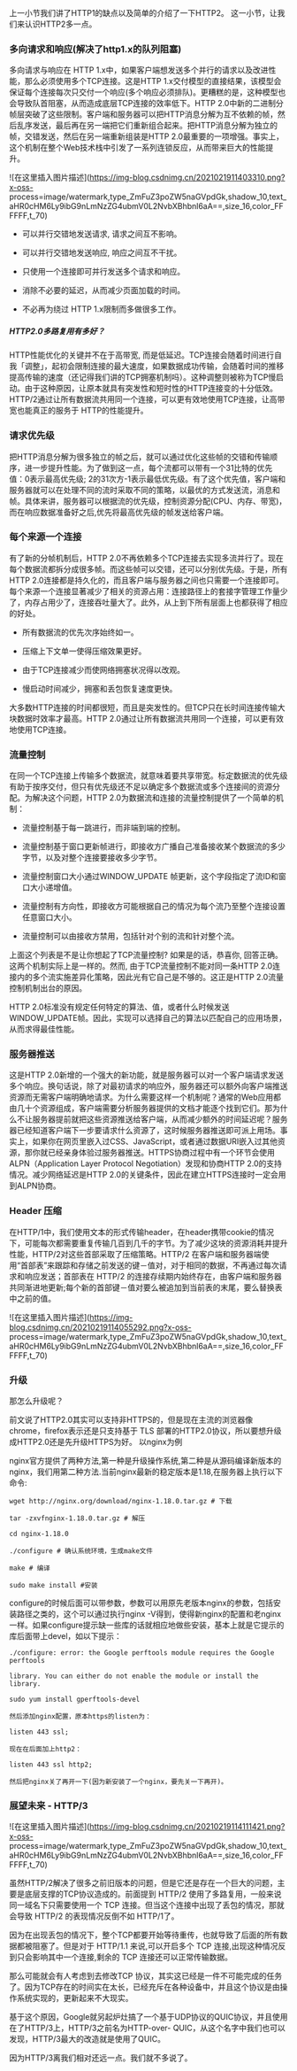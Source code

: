 上一小节我们讲了HTTP1的缺点以及简单的介绍了一下HTTP2。 这一小节，让我们来认识HTTP2多一点。

### 多向请求和响应(解决了http1.x的队列阻塞)

多向请求与响应在 HTTP 1.x中，如果客户端想发送多个并行的请求以及改进性能，那么必须使用多个TCP连接。这是HTTP
1.x交付模型的直接结果，该模型会保证每个连接每次只交付一个响应(多个响应必须排队)。更糟糕的是，这种模型也会导致队首阻塞，从而造成底层TCP连接的效率低下。HTTP
2.0中新的二进制分帧层突破了这些限制。客户端和服务器可以把HTTP消息分解为互不依赖的帧，然后乱序发送，最后再在另一端把它们重新组合起来。把HTTP消息分解为独立的帧，交错发送，然后在另一端重新组装是HTTP
2.0最重要的一项增强。事实上，这个机制在整个Web技术栈中引发了一系列连锁反应，从而带来巨大的性能提升。

![在这里插入图片描述](https://img-blog.csdnimg.cn/2021021911403310.png?x-oss-
process=image/watermark,type_ZmFuZ3poZW5naGVpdGk,shadow_10,text_aHR0cHM6Ly9ibG9nLmNzZG4ubmV0L2NvbXBhbnl6aA==,size_16,color_FFFFFF,t_70)

  * 可以并行交错地发送请求, 请求之间互不影响。

  * 可以并行交错地发送响应, 响应之间互不干扰。

  * 只使用一个连接即可并行发送多个请求和响应。

  * 消除不必要的延迟，从而减少页面加载的时间。

  * 不必再为绕过 HTTP 1.x限制而多做很多工作。

##### HTTP2.0多路复用有多好？

HTTP性能优化的关键并不在于高带宽,
而是低延迟。TCP连接会随着时间进行自我「调整」，起初会限制连接的最大速度，如果数据成功传输，会随着时间的推移提高传输的速度（还记得我们讲的TCP拥塞机制吗）。这种调整则被称为TCP慢启动。由于这种原因，让原本就具有突发性和短时性的HTTP连接变的十分低效。HTTP/2通过让所有数据流共用同一个连接，可以更有效地使用TCP连接，让高带宽也能真正的服务于
HTTP的性能提升。

### 请求优先级

把HTTP消息分解为很多独立的帧之后，就可以通过优化这些帧的交错和传输顺序，进一步提升性能。为了做到这一点，每个流都可以带有一个31比特的优先值：0表示最高优先级;
2的31次方-1表示最低优先级。有了这个优先值，客户端和服务器就可以在处理不同的流时采取不同的策略，以最优的方式发送流，消息和帧。具体来讲，服务器可以根据流的优先级，控制资源分配(CPU、内存、带宽)，而在响应数据准备好之后,优先将最高优先级的帧发送给客户端。

### 每个来源一个连接

有了新的分帧机制后，HTTP
2.0不再依赖多个TCP连接去实现多流并行了。现在每个数据流都拆分成很多帧。而这些帧可以交错，还可以分别优先级。于是，所有HTTP
2.0连接都是持久化的，而且客户端与服务器之间也只需要一个连接即可。每个来源一个连接显著减少了相关的资源占用：连接路径上的套接字管理工作量少了，内存占用少了，连接吞吐量大了。此外，从上到下所有层面上也都获得了相应的好处。

  * 所有数据流的优先次序始终如一。

  * 压缩上下文单一使得压缩效果更好。

  * 由于TCP连接减少而使网络拥塞状况得以改观。

  * 慢启动时间减少，拥塞和丢包恢复速度更快。

大多数HTTP连接的时间都很短，而且是突发性的。但TCP只在长时间连接传输大块数据时效率才最高。HTTP
2.0通过让所有数据流共用同一个连接，可以更有效地使用TCP连接。

### 流量控制

在同一个TCP连接上传输多个数据流，就意味着要共享带宽。标定数据流的优先级有助于按序交付，但只有优先级还不足以确定多个数据流或多个连接间的资源分配。为解决这个问题，HTTP
2.0为数据流和连接的流量控制提供了一个简单的机制：

  * 流量控制基于每一跳进行，而非端到端的控制。

  * 流量控制基于窗口更新帧进行，即接收方广播自己准备接收某个数据流的多少字节，以及对整个连接要接收多少字节。

  * 流量控制窗口大小通过WINDOW_UPDATE 帧更新，这个字段指定了流ID和窗口大小递增值。

  * 流量控制有方向性，即接收方可能根据自己的情况为每个流乃至整个连接设置任意窗口大小。

  * 流量控制可以由接收方禁用，包括针对个别的流和针对整个流。

上面这个列表是不是让你想起了TCP流量控制? 如果是的话，恭喜你, 回答正确。这两个机制实际上是一样的。然而, 由于TCP流量控制不能对同一条HTTP
2.0连接内的多个流实施差异化策略，因此光有它自己是不够的。这正是HTTP 2.0流量控制机制出台的原因。

HTTP
2.0标准没有规定任何特定的算法、值，或者什么时候发送WINDOW_UPDATE帧。因此，实现可以选择自己的算法以匹配自己的应用场景，从而求得最佳性能。

### 服务器推送

这是HTTP
2.0新增的一个强大的新功能，就是服务器可以对一个客户端请求发送多个响应。换句话说，除了对最初请求的响应外，服务器还可以额外向客户端推送资源而无需客户端明确地请求。为什么需要这样一个机制呢？通常的Web应用都由几十个资源组成，客户端需要分析服务器提供的文档才能逐个找到它们。那为什么不让服务器提前就把这些资源推送给客户端，从而减少额外的时间延迟呢？服务器已经知道客户端下一步要请求什么资源了，这时候服务器推送即可派上用场。事实上，如果你在网页里嵌入过CSS、JavaScript，或者通过数据URI嵌入过其他资源，那你就已经亲身体验过服务器推送。HTTPS协商过程中有一个环节会使用ALPN（Application
Layer Protocol Negotiation）发现和协商HTTP 2.0的支持情况。减少网络延迟是HTTP
2.0的关键条件，因此在建立HTTPS连接时一定会用到ALPN协商。

### Header 压缩

在HTTP/1中，我们使用文本的形式传输header，在header携带cookie的情况下，可能每次都需要重复传输几百到几千的字节。为了减少这块的资源消耗并提升性能，HTTP/2对这些首部采取了压缩策略。HTTP/2
在客户端和服务器端使用“首部表”来跟踪和存储之前发送的键－值对，对于相同的数据，不再通过每次请求和响应发送；首部表在 HTTP/2
的连接存续期内始终存在，由客户端和服务器共同渐进地更新;每个新的首部键－值对要么被追加到当前表的末尾，要么替换表中之前的值。

![在这里插入图片描述](https://img-blog.csdnimg.cn/20210219114055292.png?x-oss-
process=image/watermark,type_ZmFuZ3poZW5naGVpdGk,shadow_10,text_aHR0cHM6Ly9ibG9nLmNzZG4ubmV0L2NvbXBhbnl6aA==,size_16,color_FFFFFF,t_70)

### 升级

那怎么升级呢？

前文说了HTTP2.0其实可以支持非HTTPS的，但是现在主流的浏览器像chrome，firefox表示还是只支持基于 TLS
部署的HTTP2.0协议，所以要想升级成HTTP2.0还是先升级HTTPS为好。 以nginx为例

nginx官方提供了两种方法,第一种是升级操作系统,第二种是从源码编译新版本的nginx，我们用第二种方法.当前nginx最新的稳定版本是1.18,在服务器上执行以下命令:

    
    
    wget http://nginx.org/download/nginx-1.18.0.tar.gz # 下载
    
    tar -zxvfnginx-1.18.0.tar.gz # 解压
    
    cd nginx-1.18.0
    
    ./configure # 确认系统环境，生成make文件
    
    make # 编译
    
    sudo make install #安装
    

configure的时候后面可以带参数，参数可以用原先老版本nginx的参数，包括安装路径之类的，这个可以通过执行nginx
-V得到，使得新nginx的配置和老nginx一样。如果configure提示缺一些库的话就相应地做些安装，基本上就是它提示的库后面带上devel，如以下提示：

    
    
    ./configure: error: the Google perftools module requires the Google perftools
    
    library. You can either do not enable the module or install the library.
    
    sudo yum install gperftools-devel
    
    然后添加nginx配置，原本https的listen为：
    
    listen 443 ssl;
    
    现在在后面加上http2：
    
    listen 443 ssl http2;
    
    然后把nginx关了再开一下(因为新安装了一个nginx，要先关一下再开)。
    

### 展望未来 - HTTP/3

![在这里插入图片描述](https://img-blog.csdnimg.cn/20210219114111421.png?x-oss-
process=image/watermark,type_ZmFuZ3poZW5naGVpdGk,shadow_10,text_aHR0cHM6Ly9ibG9nLmNzZG4ubmV0L2NvbXBhbnl6aA==,size_16,color_FFFFFF,t_70)

虽然HTTP/2解决了很多之前旧版本的问题，但是它还是存在一个巨大的问题，主要是底层支撑的TCP协议造成的。前面提到 HTTP/2
使用了多路复用，一般来说同一域名下只需要使用一个 TCP 连接。但当这个连接中出现了丢包的情况，那就会导致 HTTP/2 的表现情况反倒不如
HTTP/1了。

因为在出现丢包的情况下，整个TCP都要开始等待重传，也就导致了后面的所有数据都被阻塞了。但是对于 HTTP/1.1 来说,可以开启多个 TCP
连接,出现这种情况反到只会影响其中一个连接,剩余的 TCP 连接还可以正常传输数据。

那么可能就会有人考虑到去修改TCP
协议，其实这已经是一件不可能完成的任务了。因为TCP存在的时间实在太长，已经充斥在各种设备中，并且这个协议是由操作系统实现的，更新起来不大现实。

基于这个原因，Google就另起炉灶搞了一个基于UDP协议的QUIC协议，并且使用在了HTTP/3上，HTTP/3之前名为HTTP-over-
QUIC，从这个名字中我们也可以发现，HTTP/3最大的改造就是使用了QUIC。

因为HTTP/3离我们相对还远一点。我们就不多说了。

